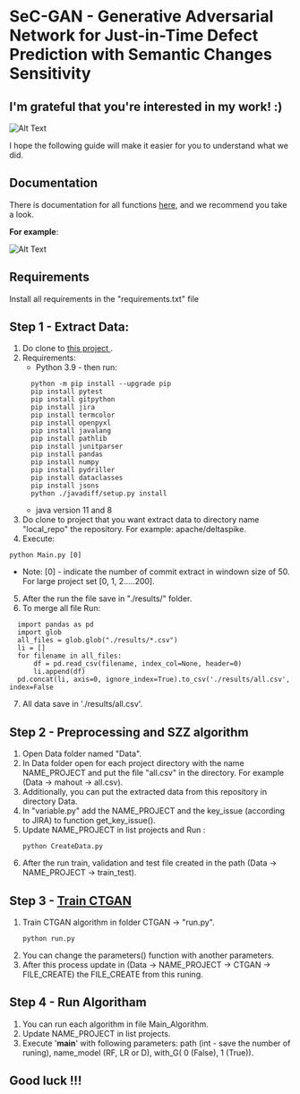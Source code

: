 # SeC-GAN - Generative Adversarial Network for Just-in-Time Defect Prediction with Semantic Changes Sensitivity

## I'm grateful that you're interested in my work! :)

![Alt Text](https://c.tenor.com/OXvCPNJKJB8AAAAC/yes-im-so-excited.gif)

I hope the following guide will make it easier for you to understand what we did.

## Documentation

There is documentation for all functions [here](https://shirshir05.github.io/SeC_GAN__Just_in_Time_Defect_Prediction.github.io-/), and we recommend you take a look.

**For example**: 

![Alt Text](https://github.com/shirshir05/SeC_GAN__Just_in_Time_Defect_Prediction.github.io-/blob/master/Image/documentation%20.jpg)



## Requirements

Install all requirements in the "requirements.txt" file


## Step 1 - Extract Data:

1. Do clone to [this project ](https://github.com/amir9979/bic).
2. Requirements: 
    * Python 3.9 - then run: 
    ```
      python -m pip install --upgrade pip
      pip install pytest 
      pip install gitpython
      pip install jira
      pip install termcolor 
      pip install openpyxl  
      pip install javalang
      pip install pathlib
      pip install junitparser
      pip install pandas
      pip install numpy
      pip install pydriller
      pip install dataclasses
      pip install jsons
      python ./javadiff/setup.py install
     ```
    * java version 11 and 8
3. Do clone to project that you want extract data to directory name "local_repo" the repository. For example: apache/deltaspike.
4. Execute: 
```
python Main.py [0]
```
  * Note: [0] - indicate  the number of commit extract in windown size of 50.  For large project set [0, 1, 2.....200].
 5. After the run the file save in "./results/" folder. 
 6. To merge all file Run:
  ```
    import pandas as pd
    import glob
    all_files = glob.glob("./results/*.csv")
    li = []
    for filename in all_files:
        df = pd.read_csv(filename, index_col=None, header=0)
        li.append(df)
    pd.concat(li, axis=0, ignore_index=True).to_csv('./results/all.csv', index=False
   ```
 7. All data save in './results/all.csv'.
    

## Step 2 - Preprocessing and SZZ algorithm

1. Open Data folder named  "Data".
2. In Data folder open for each project directory with the name NAME_PROJECT and put the file "all.csv" in the directory. For example  (Data -> mahout -> all.csv). 
3. Additionally, you can put the extracted  data from this repository in directory Data. 
4. In "variable.py" add the NAME_PROJECT and the key_issue (according to JIRA) to function get_key_issue().
5. Update NAME_PROJECT in list projects and Run :
   ```
   python CreateData.py
   ```
7. After the run train, validation and test file created in the path (Data -> NAME_PROJECT -> train_test). 

## Step 3 -  [Train CTGAN](https://github.com/sdv-dev/CTGAN)

1. Train CTGAN algorithm in folder CTGAN -> "run.py".
   ```
   python run.py
   ```
3. You can change the parameters() function with another parameters.
4. After this process update in (Data -> NAME_PROJECT -> CTGAN -> FILE_CREATE) the FILE_CREATE from this runing.


## Step 4 - Run Algoritham 
1. You can run each algorithm in file Main_Algorithm.
2. Update NAME_PROJECT in list projects.
3. Execute '__main__' with following parameters: path (int - save the number of runing), name_model (RF, LR or D), with_G( 0 (False), 1 (True)).

## Good luck !!! 
